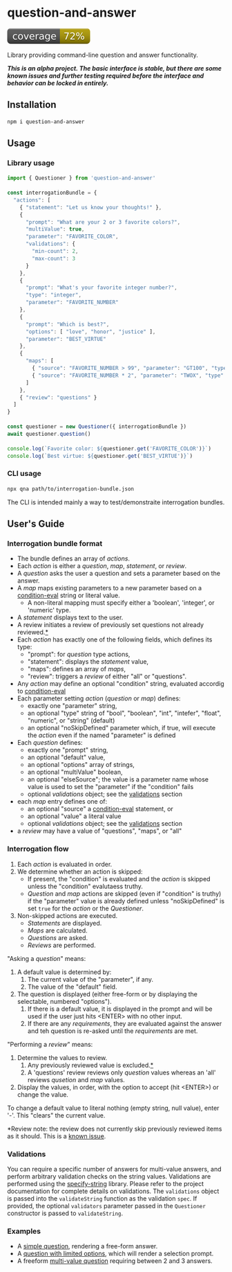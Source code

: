 # question-and-answer
[![coverage: 72%](./.readme-assets/coverage.svg)](https://github.com/liquid-labs/question-and-answer/pulls?q=is%3Apr+is%3Aclosed)

Library providing command-line question and answer functionality.

___This is an alpha project. The basic interface is stable, but there are some known issues and further testing required before the interface and behavior can be locked in entirely.___

## Installation

```bash
npm i question-and-answer
```

## Usage

### Library usage

```javascript
import { Questioner } from 'question-and-answer'

const interrogationBundle = {
  "actions": [
    { "statement": "Let us know your thoughts!" },
    { 
      "prompt": "What are your 2 or 3 favorite colors?",
      "multiValue": true,
      "parameter": "FAVORITE_COLOR",
      "validations": {
        "min-count": 2,
        "max-count": 3
      }
    },
    {
      "prompt": "What's your favorite integer number?",
      "type": "integer",
      "parameter": "FAVORITE_NUMBER"
    },
    { 
      "prompt": "Which is best?",
      "options": [ "love", "honor", "justice" ],
      "parameter": "BEST_VIRTUE"
    },
    {
      "maps": [
        { "source": "FAVORITE_NUMBER > 99", "parameter": "GT100", "type": "boolean" },
        { "source": "FAVORITE_NUMBER * 2", "parameter": "TWOX", "type": "integer" }
      ]
    },
    { "review": "questions" }
  ]
}

const questioner = new Questioner({ interrogationBundle })
await questioner.question()

console.log(`Favorite color: ${questioner.get('FAVORITE_COLOR')}`)
console.log(`Best virtue: ${questioner.get('BEST_VIRTUE')}`)
```

### CLI usage

```bash
npx qna path/to/interrogation-bundle.json
```

The CLI is intended mainly a way to test/demonstraite interrogation bundles.

## User's Guide

### Interrogation bundle format

- The bundle defines an array of _actions_.
- Each _action_ is either a _question_, _map_, _statement_, or _review_.
- A _question_ asks the user a question and sets a parameter based on the answer.
- A _map_ maps existing parameters to a new parameter based on a [condition-eval](https://github.com/liquid-labs/condition-eval) string or literal value.
  - A non-literal mapping must specify either a 'boolean', 'integer', or 'numeric' type.
- A _statement_ displays text to the user.
- A review initiates a review of previously set questions not already reviewed.[*](#review-note)
- Each _action_ has exactly one of the following fields, which defines its type:
  - "prompt": for _question_ type actions,
  - "statement": displays the _statement_ value,
  - "maps": defines an array of _maps_,
  - "review": triggers a _review_ of either "all" or "questions".
- Any _action_ may define an optional "condition" string, evaluated accordig to [condition-eval](https://github.com/liquid-labs/condition-eval)
- Each parameter setting _action_ (_question_ or _map_) defines:
  - exactly one "parameter" string,
  - an optional "type" string of "bool", "boolean", "int", "intefer", "float", "numeric", or "string" (default)
  - an optional "noSkipDefined" parameter which, if true, will execute the _action_ even if the named "parameter" is defined
- Each _question_ defines:
  - exactly one "prompt" string,
  - an optional "default" value,
  - an optional "options" array of strings,
  - an optional "multiValue" boolean,
  - an optional "elseSource"; the value is a parameter name whose value is used to set the "parameter" if the "condition" fails
  - optional _validations_ object; see the [validations](#validations) section
- each _map_ entry defines one of:
  - an optional "source" a [condition-eval](https://github.com/liquid-labs/condition-eval) statement, or
  - an optional "value" a literal value
  - optional _validations_ object; see the [validations](#validations) section
- a _review_ may have a value of "questions", "maps", or "all"

### Interrogation flow

1. Each _action_ is evaluated in order.
2. We determine whether an action is skipped:
   - If present, the "condition" is evaluated and the _action_ is skipped unless the "condition" evalutaess truthy.
   - _Question_ and _map_ actions are skipped (even if "condition" is truthy) if the "parameter" value is already defined unless "noSkipDefined" is set `true` for the _action_ or the _Questioner_.
3. Non-skipped actions are executed.
   - _Statements_ are displayed.
   - _Maps_ are calculated.
   - _Questions_ are asked.
   - _Reviews_ are performed.

"Asking a _question_" means:
1. A default value is determined by:
   1. The current value of the "parameter", if any.
   2. The value of the "default" field.
2. The question is displayed (either free-form or by displaying the selectable, numbered "options").
   1. If there is a default value, it is displayed in the prompt and will be used if the user just hits &lt;ENTER&gt; with no other input.
   2. If there are any _requirements_, they are evaluated against the answer and teh question is re-asked until the _requirements_ are met.

"Performing a _review_" means:
1. Determine the values to review.
   1. Any previously reviewed value is excluded.[*](#review-note)
   2. A 'questions' review reviews only _question_ values whereas an 'all' reviews _qusetion_ and _map_ values.
2. Display the values, in order, with the option to accept (hit &lt;ENTER&gt;) or change the value.

To change a default value to literal nothing (empty string, null value), enter '-'. This "clears" the current value.

<span id="review-note">*Review note:</span> the review does not currently skip previously reviewed items as it should. This is a [known issue](https://github.com/liquid-labs/question-and-answer/issues/75).

### Validations

You can require a specific number of answers for multi-value answers, and perform arbitrary validation checks on the string values. Validations are performed using the [specify-string](https://github.com/liquid-labs/specify-string) library. Please refer to the project documentation for complete details on validations. The `validations` object is passed into the `validateString` function as the validation `spec`. If provided, the optional `validators` parameter passed in the `Questioner` constructor is passed to `validateString`.

### Examples

- A [simple question](./samples/simple-question.json), rendering a free-form answer.
- A [question with limited options](./sample/simple-options.json), which will render a selection prompt.
- A freeform [multi-value question](./sample/multi-value.json) requiring between 2 and 3 answers.
